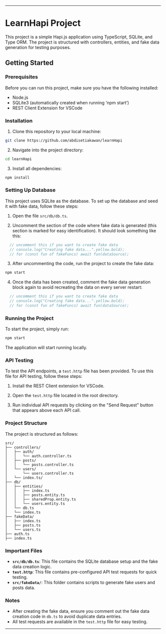 
---

# LearnHapi Project

This project is a simple Hapi.js application using TypeScript, SQLite, and Type ORM. The project is structured with controllers, entities, and fake data generation for testing purposes.

## Getting Started

### Prerequisites

Before you can run this project, make sure you have the following installed:

- Node.js
- SQLite3 (automatically created when running ‘npm start’)
- REST Client Extension for VSCode

### Installation

1. Clone this repository to your local machine:

```bash
git clone https://github.com/abdisetiakawan/learnHapi
```

2. Navigate into the project directory:

```bash
cd learnHapi
```

3. Install all dependencies:

```bash
npm install
```

### Setting Up Database

This project uses SQLite as the database. To set up the database and seed it with fake data, follow these steps:

1. Open the file `src/db/db.ts`.

2. Uncomment the section of the code where fake data is generated (this section is marked for easy identification). It should look something like this:

```typescript
  // uncomment this if you want to create fake data
  // console.log("Creating fake data...".yellow.bold);
  // for (const fun of fakeFuncs) await fun(dataSource);
```

3. After uncommenting the code, run the project to create the fake data:

```bash
npm start
```

4. Once the data has been created, comment the fake data generation block again to avoid recreating the data on every server restart:

```typescript
  // uncomment this if you want to create fake data
  // console.log("Creating fake data...".yellow.bold);
  // for (const fun of fakeFuncs) await fun(dataSource);
```

### Running the Project

To start the project, simply run:

```bash
npm start
```

The application will start running locally.

### API Testing

To test the API endpoints, a `test.http` file has been provided. To use this file for API testing, follow these steps:

1. Install the REST Client extension for VSCode.

2. Open the `test.http` file located in the root directory.

3. Run individual API requests by clicking on the "Send Request" button that appears above each API call.

### Project Structure

The project is structured as follows:

```
src/
├── controllers/
│   ├── auth/
│   │   └── auth.controller.ts
│   ├── posts/
│   │   └── posts.controller.ts
│   └── users/
│       └── users.controller.ts
│   └── index.ts/
├── db/
│   ├── entities/
│   │   ├── index.ts
│   │   ├── posts.entity.ts
│   │   ├── sharedProp.entity.ts
│   │   └── users.entity.ts
│   └── db.ts
│   └── index.ts
├── fakeData/
│   ├── index.ts
│   ├── posts.ts
│   └── users.ts
├── auth.ts
├── index.ts
```

### Important Files

- **`src/db/db.ts`**: This file contains the SQLite database setup and the fake data creation logic.
- **`test.http`**: This file contains pre-configured API test requests for quick testing.
- **`src/fakeData/`**: This folder contains scripts to generate fake users and posts data.

### Notes

- After creating the fake data, ensure you comment out the fake data creation code in `db.ts` to avoid duplicate data entries.
- All test requests are available in the `test.http` file for easy testing.

---
